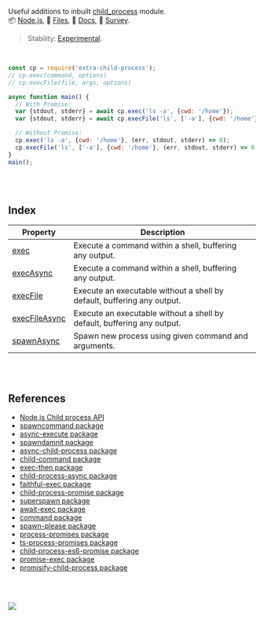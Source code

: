 Useful additions to inbuilt [child_process] module.<br>
📦 [Node.js](https://www.npmjs.com/package/extra-child-process),
📜 [Files](https://unpkg.com/extra-child-process/),
📰 [Docs](https://nodef.github.io/extra-child-process/),
🔎 [Survey](https://gist.github.com/wolfram77/d936da570d7bf73f95d1513d4368573e).

> Stability: [Experimental](https://www.youtube.com/watch?v=L1j93RnIxEo).

<br>

```javascript
const cp = require('extra-child-process');
// cp.exec(command, options)
// cp.execFile(file, args, options)

async function main() {
  // With Promise:
  var {stdout, stderr} = await cp.exec('ls -a', {cwd: '/home'});
  var {stdout, stderr} = await cp.execFile('ls', ['-a'], {cwd: '/home'});

  // Without Promise:
  cp.exec('ls -a', {cwd: '/home'}, (err, stdout, stderr) => 0);
  cp.execFile('ls', ['-a'], {cwd: '/home'}, (err, stdout, stderr) => 0);
}
main();
```

<br>
<br>


## Index

| Property | Description |
|  ----  |  ----  |
| [exec] | Execute a command within a shell, buffering any output. |
| [execAsync] | Execute a command within a shell, buffering any output. |
| [execFile] | Execute an executable without a shell by default, buffering any output. |
| [execFileAsync] | Execute an executable without a shell by default, buffering any output. |
| [spawnAsync] | Spawn new process using given command and arguments. |

<br>
<br>


## References

- [Node.js Child process API](https://nodejs.org/api/child_process.html#child_processexeccommand-options-callback)
- [spawncommand package](https://www.npmjs.com/package/spawncommand)
- [async-execute package](https://www.npmjs.com/package/async-execute)
- [spawndamnit package](https://www.npmjs.com/package/spawndamnit)
- [async-child-process package](https://www.npmjs.com/package/async-child-process)
- [child-command package](https://www.npmjs.com/package/child-command)
- [exec-then package](https://www.npmjs.com/package/exec-then)
- [child-process-async package](https://www.npmjs.com/package/child-process-async)
- [faithful-exec package](https://www.npmjs.com/package/faithful-exec)
- [child-process-promise package](https://www.npmjs.com/package/child-process-promise)
- [superspawn package](https://www.npmjs.com/package/superspawn)
- [await-exec package](https://www.npmjs.com/package/await-exec)
- [command package](https://www.npmjs.com/package/command)
- [spawn-please package](https://www.npmjs.com/package/spawn-please)
- [process-promises package](https://www.npmjs.com/package/process-promises)
- [ts-process-promises package](https://www.npmjs.com/package/ts-process-promises)
- [child-process-es6-promise package](https://www.npmjs.com/package/child-process-es6-promise)
- [promise-exec package](https://www.npmjs.com/package/promise-exec)
- [promisify-child-process package](https://www.npmjs.com/package/promisify-child-process)

<br>
<br>

[![](https://img.youtube.com/vi/QKM1o32Y2ps/maxresdefault.jpg)](https://www.youtube.com/watch?v=QKM1o32Y2ps)

[child_process]: https://nodejs.org/api/child_process.html
[execAsync]: https://nodef.github.io/extra-child-process/modules.html#execAsync
[exec]: https://nodef.github.io/extra-child-process/modules.html#exec
[execFileAsync]: https://nodef.github.io/extra-child-process/modules.html#execFileAsync
[execFile]: https://nodef.github.io/extra-child-process/modules.html#execFile
[spawnAsync]: https://nodef.github.io/extra-child-process/modules.html#spawnAsync
